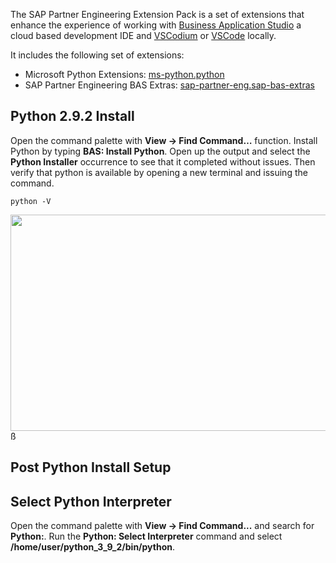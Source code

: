 The SAP Partner Engineering Extension Pack is a set of extensions that enhance the experience of working with [Business Application Studio](https://www.anaconda.com/distribution/) a cloud based development IDE and [VSCodium](https://vscodium.com/) or [VSCode](https://code.visualstudio.com/) locally.

It includes the following set of extensions:

 - Microsoft Python Extensions: [ms-python.python](https://open-vsx.org/extension/ms-python/python)
 - SAP Partner Engineering BAS Extras: [sap-partner-eng.sap-bas-extras](https://open-vsx.org/extension/sap-partner-eng/sap-bas-extras)


## Python 2.9.2 Install

Open the command palette with __View -> Find Command…__  function.  Install Python by typing __BAS: Install Python__.  Open up the output and select the __Python Installer__ occurrence to see that it completed without issues.  Then verify that python is available by opening a new terminal and issuing the command.

```
python -V
```

<img src=https://blogs.sap.com/wp-content/uploads/2021/01/partner_eng_inst_python.gif width=582 height=346 />
ß

## Post Python Install Setup

## Select Python Interpreter

Open the command palette with __View -> Find Command...__ and search for __Python:__.  Run the __Python: Select Interpreter__ command and select __/home/user/python_3_9_2/bin/python__.


